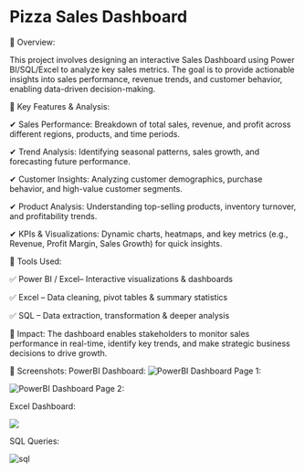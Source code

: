 # Pizza Sales Dashboard

🔹 Overview:

This project involves designing an interactive Sales Dashboard using Power BI/SQL/Excel to analyze key sales metrics. The goal is to provide actionable insights into sales performance, revenue trends, and customer behavior, enabling data-driven decision-making.

🔹 Key Features & Analysis:

✔ Sales Performance: Breakdown of total sales, revenue, and profit across different regions, products, and time periods.

✔ Trend Analysis: Identifying seasonal patterns, sales growth, and forecasting future performance.

✔ Customer Insights: Analyzing customer demographics, purchase behavior, and high-value customer segments.

✔ Product Analysis: Understanding top-selling products, inventory turnover, and profitability trends.

✔ KPIs & Visualizations: Dynamic charts, heatmaps, and key metrics (e.g., Revenue, Profit Margin, Sales Growth) for quick insights.


🔹 Tools Used:

✅ Power BI / Excel– Interactive visualizations & dashboards

✅ Excel – Data cleaning, pivot tables & summary statistics

✅ SQL – Data extraction, transformation & deeper analysis

🔹 Impact:
The dashboard enables stakeholders to monitor sales performance in real-time, identify key trends, and make strategic business decisions to drive growth.

🔹 Screenshots:
PowerBI Dashboard:
![PowerBI Dashboard Page 1:](https://github.com/user-attachments/assets/1cc68fa0-1782-4744-9859-e177c67c7e88)

![PowerBI Dashboard Page 2:](https://github.com/user-attachments/assets/72c5cba2-fc41-442f-b612-2843fee83fbb)

Excel Dashboard:

![](https://github.com/user-attachments/assets/ec68753f-d4be-4523-b105-4f904dee3ad6)

SQL Queries:

![sql](https://github.com/user-attachments/assets/e16b0d05-c91f-4084-87e8-9e4242c05d08)


